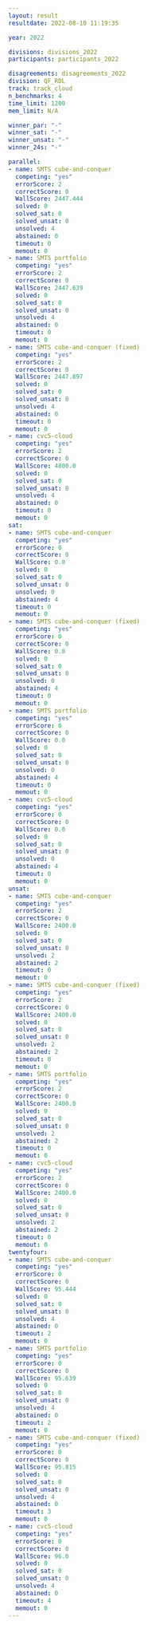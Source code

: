 ```yaml
---
layout: result
resultdate: 2022-08-10 11:19:35

year: 2022

divisions: divisions_2022
participants: participants_2022

disagreements: disagreements_2022
division: QF_RDL
track: track_cloud
n_benchmarks: 4
time_limit: 1200
mem_limit: N/A

winner_par: "-"
winner_sat: "-"
winner_unsat: "-"
winner_24s: "-"

parallel:
- name: SMTS cube-and-conquer
  competing: "yes"
  errorScore: 2
  correctScore: 0
  WallScore: 2447.444
  solved: 0
  solved_sat: 0
  solved_unsat: 0
  unsolved: 4
  abstained: 0
  timeout: 0
  memout: 0
- name: SMTS portfolio
  competing: "yes"
  errorScore: 2
  correctScore: 0
  WallScore: 2447.639
  solved: 0
  solved_sat: 0
  solved_unsat: 0
  unsolved: 4
  abstained: 0
  timeout: 0
  memout: 0
- name: SMTS cube-and-conquer (fixed)
  competing: "yes"
  errorScore: 2
  correctScore: 0
  WallScore: 2447.897
  solved: 0
  solved_sat: 0
  solved_unsat: 0
  unsolved: 4
  abstained: 0
  timeout: 0
  memout: 0
- name: cvc5-cloud
  competing: "yes"
  errorScore: 2
  correctScore: 0
  WallScore: 4800.0
  solved: 0
  solved_sat: 0
  solved_unsat: 0
  unsolved: 4
  abstained: 0
  timeout: 0
  memout: 0
sat:
- name: SMTS cube-and-conquer
  competing: "yes"
  errorScore: 0
  correctScore: 0
  WallScore: 0.0
  solved: 0
  solved_sat: 0
  solved_unsat: 0
  unsolved: 0
  abstained: 4
  timeout: 0
  memout: 0
- name: SMTS cube-and-conquer (fixed)
  competing: "yes"
  errorScore: 0
  correctScore: 0
  WallScore: 0.0
  solved: 0
  solved_sat: 0
  solved_unsat: 0
  unsolved: 0
  abstained: 4
  timeout: 0
  memout: 0
- name: SMTS portfolio
  competing: "yes"
  errorScore: 0
  correctScore: 0
  WallScore: 0.0
  solved: 0
  solved_sat: 0
  solved_unsat: 0
  unsolved: 0
  abstained: 4
  timeout: 0
  memout: 0
- name: cvc5-cloud
  competing: "yes"
  errorScore: 0
  correctScore: 0
  WallScore: 0.0
  solved: 0
  solved_sat: 0
  solved_unsat: 0
  unsolved: 0
  abstained: 4
  timeout: 0
  memout: 0
unsat:
- name: SMTS cube-and-conquer
  competing: "yes"
  errorScore: 2
  correctScore: 0
  WallScore: 2400.0
  solved: 0
  solved_sat: 0
  solved_unsat: 0
  unsolved: 2
  abstained: 2
  timeout: 0
  memout: 0
- name: SMTS cube-and-conquer (fixed)
  competing: "yes"
  errorScore: 2
  correctScore: 0
  WallScore: 2400.0
  solved: 0
  solved_sat: 0
  solved_unsat: 0
  unsolved: 2
  abstained: 2
  timeout: 0
  memout: 0
- name: SMTS portfolio
  competing: "yes"
  errorScore: 2
  correctScore: 0
  WallScore: 2400.0
  solved: 0
  solved_sat: 0
  solved_unsat: 0
  unsolved: 2
  abstained: 2
  timeout: 0
  memout: 0
- name: cvc5-cloud
  competing: "yes"
  errorScore: 2
  correctScore: 0
  WallScore: 2400.0
  solved: 0
  solved_sat: 0
  solved_unsat: 0
  unsolved: 2
  abstained: 2
  timeout: 0
  memout: 0
twentyfour:
- name: SMTS cube-and-conquer
  competing: "yes"
  errorScore: 0
  correctScore: 0
  WallScore: 95.444
  solved: 0
  solved_sat: 0
  solved_unsat: 0
  unsolved: 4
  abstained: 0
  timeout: 2
  memout: 0
- name: SMTS portfolio
  competing: "yes"
  errorScore: 0
  correctScore: 0
  WallScore: 95.639
  solved: 0
  solved_sat: 0
  solved_unsat: 0
  unsolved: 4
  abstained: 0
  timeout: 2
  memout: 0
- name: SMTS cube-and-conquer (fixed)
  competing: "yes"
  errorScore: 0
  correctScore: 0
  WallScore: 95.815
  solved: 0
  solved_sat: 0
  solved_unsat: 0
  unsolved: 4
  abstained: 0
  timeout: 3
  memout: 0
- name: cvc5-cloud
  competing: "yes"
  errorScore: 0
  correctScore: 0
  WallScore: 96.0
  solved: 0
  solved_sat: 0
  solved_unsat: 0
  unsolved: 4
  abstained: 0
  timeout: 4
  memout: 0
---
```

